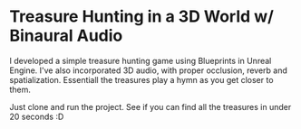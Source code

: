 # Treasure Hunting in a 3D World w/ Binaural Audio

I developed a simple treasure hunting game using Blueprints in Unreal Engine. I've also incorporated 3D audio, with proper occlusion, reverb and spatialization. Essentiall the treasures play a hymn as you get closer to them.

Just clone and run the project. See if you can find all the treasures in under 20 seconds :D
